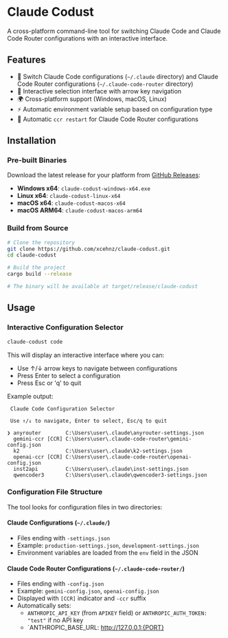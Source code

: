 # Claude Codust

A cross-platform command-line tool for switching Claude Code and Claude Code Router configurations with an interactive interface.

## Features

- 🔄 Switch Claude Code configurations (`~/.claude` directory) and Claude Code Router configurations (`~/.claude-code-router` directory)
- 🎯 Interactive selection interface with arrow key navigation
- 🌍 Cross-platform support (Windows, macOS, Linux)
- ⚡ Automatic environment variable setup based on configuration type
- 🔧 Automatic `ccr restart` for Claude Code Router configurations

## Installation

### Pre-built Binaries

Download the latest release for your platform from [GitHub Releases](https://github.com/xcehnz/claude-codust/releases):

- **Windows x64**: `claude-codust-windows-x64.exe`
- **Linux x64**: `claude-codust-linux-x64`
- **macOS x64**: `claude-codust-macos-x64`
- **macOS ARM64**: `claude-codust-macos-arm64`

### Build from Source

```bash
# Clone the repository
git clone https://github.com/xcehnz/claude-codust.git
cd claude-codust

# Build the project
cargo build --release

# The binary will be available at target/release/claude-codust
```

## Usage

### Interactive Configuration Selector

```bash
claude-codust code
```

This will display an interactive interface where you can:
- Use ↑/↓ arrow keys to navigate between configurations
- Press Enter to select a configuration
- Press Esc or 'q' to quit

Example output:

```
 Claude Code Configuration Selector

 Use ↑/↓ to navigate, Enter to select, Esc/q to quit

❯ anyrouter        C:\Users\user\.claude\anyrouter-settings.json
  gemini-ccr [CCR] C:\Users\user\.claude-code-router\gemini-config.json
  k2               C:\Users\user\.claude\k2-settings.json
  openai-ccr [CCR] C:\Users\user\.claude-code-router\openai-config.json
  inst2api         C:\Users\user\.claude\inst-settings.json
  qwencoder3       C:\Users\user\.claude\qwencoder3-settings.json
```



### Configuration File Structure

The tool looks for configuration files in two directories:

#### Claude Configurations (`~/.claude/`)
- Files ending with `-settings.json`
- Example: `production-settings.json`, `development-settings.json`
- Environment variables are loaded from the `env` field in the JSON

#### Claude Code Router Configurations (`~/.claude-code-router/`)
- Files ending with `-config.json`
- Example: `gemini-config.json`, `openai-config.json`
- Displayed with `[CCR]` indicator and `-ccr` suffix
- Automatically sets:
  - `ANTHROPIC_API_KEY` (from `APIKEY` field) or `ANTHROPIC_AUTH_TOKEN: "test"` if no API key
  - `ANTHROPIC_BASE_URL: http://127.0.0.1:{PORT}